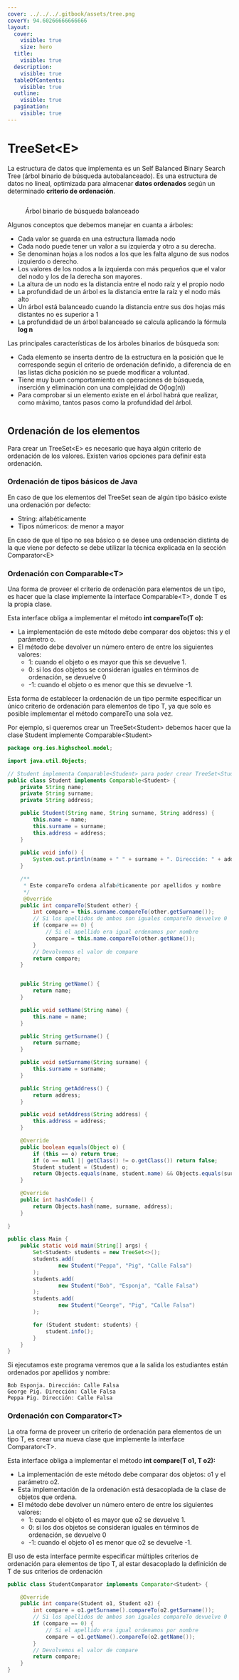 ```yaml
---
cover: ../../../.gitbook/assets/tree.png
coverY: 94.60266666666666
layout:
  cover:
    visible: true
    size: hero
  title:
    visible: true
  description:
    visible: true
  tableOfContents:
    visible: true
  outline:
    visible: true
  pagination:
    visible: true
---
```


# TreeSet\<E>

La estructura de datos que implementa es un Self Balanced Binary Search Tree (árbol binario de búsqueda autobalanceado). Es una estructura de datos no lineal, optimizada para almacenar **datos ordenados** según un determinado **criterio de ordenación**.&#x20;

<figure><img src="../../../.gitbook/assets/image (16).png" alt=""><figcaption><p>Árbol binario de búsqueda balanceado</p></figcaption></figure>

Algunos conceptos que debemos manejar en cuanta a árboles:

* Cada valor se guarda en una estructura llamada nodo
* Cada nodo puede tener un valor a su izquierda y otro a su derecha.
* Se denominan hojas a los nodos a los que les falta alguno de sus nodos izquierdo o derecho.
* Los valores de los nodos a la izquierda con más pequeños que el valor del nodo y los de la derecha son mayores.
* La altura de un nodo es la distancia entre el nodo raíz y el propio nodo
* La profundidad de un árbol es la distancia entre la raíz y el nodo más alto
* Un árbol está balanceado cuando la distancia entre sus dos hojas más distantes no es superior a 1
* La profundidad de un árbol balanceado se calcula aplicando la fórmula **log n**

Las principales características de los árboles binarios de búsqueda son:

* Cada elemento se inserta dentro de la estructura en la posición que le corresponde según el criterio de ordenación definido, a diferencia de en las listas dicha posición no se puede modificar a voluntad.
* Tiene muy buen comportamiento en operaciones de búsqueda, inserción y eliminación con una complejidad de O(log(n))
* Para comprobar si un elemento existe en el árbol habrá que realizar, como máximo, tantos pasos como la profundidad del árbol.&#x20;

<figure><img src="../../../.gitbook/assets/image (18).png" alt=""><figcaption></figcaption></figure>

## Ordenación de los elementos

Para crear un TreeSet\<E> es necesario que haya algún criterio de ordenación de los valores. Existen varios opciones para definir esta ordenación.

### Ordenación de tipos básicos de Java&#x20;

En caso de que los elementos del TreeSet sean de algún tipo básico existe una ordenación por defecto:

* String: alfabéticamente
* Tipos númericos: de menor a mayor

En caso de que el tipo no sea básico o se desee una ordenación distinta de la que viene por defecto se debe utilizar la técnica explicada en la sección Comparator\<E>

### Ordenación con Comparable\<T>

Una forma de proveer el criterio de ordenación para elementos de un tipo, es hacer que la clase implemente la interface Comparable\<T>, donde T es la propia clase.

Esta interface obliga a implementar el método **int compareTo(T o):**

* La implementación de este método debe comparar dos objetos: this y el parámetro o.
* El método debe devolver un número entero de entre los siguientes valores:
  * 1: cuando el objeto o es mayor que this se devuelve 1.
  * 0: si los dos objetos se consideran iguales en términos de ordenación, se devuelve 0
  * \-1: cuando el objeto o es menor que this se devuelve -1.

Esta forma de establecer la ordenación de un tipo permite especificar un único criterio de ordenación para elementos de tipo T, ya que solo es posible implementar el método compareTo una sola vez.

Por ejemplo, si queremos crear un TreeSet\<Student> debemos hacer que la clase Student implemente Comparable\<Student>

```java
package org.ies.highschool.model;

import java.util.Objects;

// Student implementa Comparable<Student> para poder crear TreeSet<Student
public class Student implements Comparable<Student> {
    private String name;
    private String surname;
    private String address;

    public Student(String name, String surname, String address) {
        this.name = name;
        this.surname = surname;
        this.address = address;
    }
    
    public void info() {
        System.out.println(name + " " + surname + ". Dirección: " + address);
    }

    /**
     * Este compareTo ordena alfabéticamente por apellidos y nombre
     */
     @Override
    public int compareTo(Student other) {
        int compare = this.surname.compareTo(other.getSurname());
        // Si los apellidos de ambos son iguales compareTo devuelve 0
        if (compare == 0) {
            // Si el apellido era igual ordenamos por nombre
            compare = this.name.compareTo(other.getName());
        }
        // Devolvemos el valor de compare
        return compare;
    }


    public String getName() {
        return name;
    }

    public void setName(String name) {
        this.name = name;
    }

    public String getSurname() {
        return surname;
    }

    public void setSurname(String surname) {
        this.surname = surname;
    }

    public String getAddress() {
        return address;
    }

    public void setAddress(String address) {
        this.address = address;
    }

    @Override
    public boolean equals(Object o) {
        if (this == o) return true;
        if (o == null || getClass() != o.getClass()) return false;
        Student student = (Student) o;
        return Objects.equals(name, student.name) && Objects.equals(surname, student.surname) && Objects.equals(address, student.address);
    }

    @Override
    public int hashCode() {
        return Objects.hash(name, surname, address);
    }
    
}

public class Main {
    public static void main(String[] args) {
        Set<Student> students = new TreeSet<>();
        students.add(
                new Student("Peppa", "Pig", "Calle Falsa")
        );
        students.add(
                new Student("Bob", "Esponja", "Calle Falsa")
        );
        students.add(
                new Student("George", "Pig", "Calle Falsa")
        );

        for (Student student: students) {
            student.info();
        }
    }
}
```

Si ejecutamos este programa veremos que a la salida los estudiantes están ordenados por apellidos y nombre:

```
Bob Esponja. Dirección: Calle Falsa
George Pig. Dirección: Calle Falsa
Peppa Pig. Dirección: Calle Falsa
```

### Ordenación con Comparator\<T>

La otra forma de proveer un criterio de ordenación para elementos de un tipo T, es crear una nueva clase que implemente la interface Comparator\<T>.

Esta interface obliga a implementar el método **int compare(T o1, T o2):**

* La implementación de este método debe comparar dos objetos: o1 y el parámetro o2.
* Esta implementación de la ordenación está desacoplada de la clase de objetos que ordena.
* El método debe devolver un número entero de entre los siguientes valores:
  * 1: cuando el objeto o1 es mayor que o2 se devuelve 1.
  * 0: si los dos objetos se consideran iguales en términos de ordenación, se devuelve 0
  * \-1: cuando el objeto o1 es menor que o2 se devuelve -1.

El uso de esta interface permite especificar múltiples criterios de ordenación para elementos de tipo T, al estar desacoplado la definición de T de sus criterios de ordenación

```java
public class StudentComparator implements Comparator<Student> {

    @Override
    public int compare(Student o1, Student o2) {
        int compare = o1.getSurname().compareTo(o2.getSurname());
        // Si los apellidos de ambos son iguales compareTo devuelve 0
        if (compare == 0) {
            // Si el apellido era igual ordenamos por nombre
            compare = o1.getName().compareTo(o2.getName());
        }
        // Devolvemos el valor de compare
        return compare;
    }
}
```

